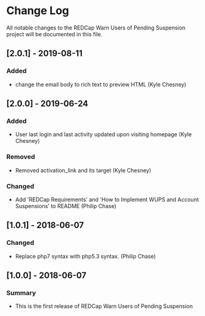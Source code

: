 # Change Log
All notable changes to the REDCap Warn Users of Pending Suspension project will be documented in this file.

## [2.0.1] - 2019-08-11
### Added
- change the email body to rich text to preview HTML (Kyle Chesney)


## [2.0.0] - 2019-06-24
### Added
- User last login and last activity updated upon visiting homepage (Kyle Chesney)

### Removed
- Removed activation_link and its target (Kyle Chesney)

### Changed
- Add 'REDCap Requirements' and 'How to Implement WUPS and Account Suspensions' to README (Philip Chase)


## [1.0.1] - 2018-06-07
### Changed
- Replace php7 syntax with php5.3 syntax. (Philip Chase)

## [1.0.0] - 2018-06-07
### Summary
 - This is the first release of REDCap Warn Users of Pending Suspension
